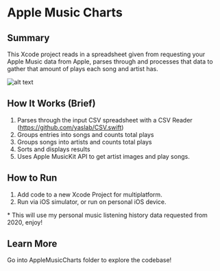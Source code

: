 # Apple Music Charts

## Summary
This Xcode project reads in a spreadsheet given from requesting your Apple Music data from Apple, parses through and processes that data to gather that amount of plays each song and artist has.

![alt text](http://url/to/img.png)

## How It Works (Brief)

1. Parses through the input CSV spreadsheet with a CSV Reader (https://github.com/yaslab/CSV.swift)
2. Groups entries into songs and counts total plays
3. Groups songs into artists and counts total plays
4. Sorts and displays results
5. Uses Apple MusicKit API to get artist images and play songs.

## How to Run

1. Add code to a new Xcode Project for multiplatform.
2. Run via iOS simulator, or run on personal iOS device.

  \* This will use my personal music listening history data requested from 2020, enjoy!

## Learn More
Go into AppleMusicCharts folder to explore the codebase!
